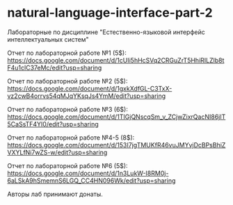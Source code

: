 # natural-language-interface-part-2
Лабораторные по дисциплине "Естественно-языковой интерфейс интеллектуальных систем"

Отчет по лабораторной работе №1 (5$): https://docs.google.com/document/d/1cUIi5hHcSVq2CRGuZrT5HhiRILZlb8tF4u1clC37eMc/edit?usp=sharing

Отчет по лабораторной работе №2 (5$): https://docs.google.com/document/d/1gxkXdfGL-C3TxX-vz2cwB4orrvs54qMJqYKsqJs4YmM/edit?usp=sharing

Отчет по лабораторной работе №3 (6$): https://docs.google.com/document/d/1TIGjQNscqSm_v_ZCjwZixrQacNI86jIT5CaSsTF4YI0/edit?usp=sharing

Отчет по лабораторной работе №4-5 (8$): https://docs.google.com/document/d/153I7jgTMUKfR46vuJMYvjDcBPsBhiZVXYLfNi7wZS-w/edit?usp=sharing

Отчет по лабораторной работе №6 (5$): https://docs.google.com/document/d/1n3LukW-I8RM0j-6aLSkA9hSmemnS6LGQ_CC4HN096Wk/edit?usp=sharing


Авторы лаб принимают донаты.

